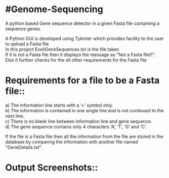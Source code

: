 # #Genome-Sequencing

A python based Gene sequence detector in a given Fasta file containing a sequence genes.

A Python GUI is developed using Tykinter which provides facility to the user to upload a Fasta file </br>
In this project EcoliGeneSequences.txt is the file taken </br>
If it is not a Fasta file then it displays the message as "Not a Fasta file!!".</br>
Else it further checks for the all other requirements for the Fasta file </br>

# Requirements for a file to be a Fasta file::
a) The information line starts with a ‘>’ symbol only. </br>
b) The information is contained in one single line and is not continued to the next line. </br>
c) There is no blank line between information line and gene sequence. </br>
d) The gene sequence contains only 4 characters ‘A’, ‘T’, ‘G’ and ‘C’.</br>

If the file is a Fasta file then all the information from the file are stored in the database by comparing the information with another file named "GeneDetails.txt".

# Output Screenshots::

